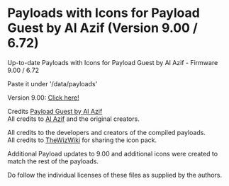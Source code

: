# Payloads with Icons for Payload Guest by Al Azif (Version 9.00 / 6.72)

<p>Up-to-date Payloads with Icons for Payload Guest by Al Azif - Firmware 9.00 / 6.72</p>
<p>Paste it under '/data/payloads'</p>

Version 9.00: [Click here!](https://github.com/upal212/Payload-Guest-With-Icons/tree/900)</p>

Credits <a href="https://github.com/Al-Azif/ps4-payload-guest" target="_blank">Payload Guest by Al Azif</a></br>
All credits to [Al Azif](https://twitter.com/_AlAzif) and the original creators.

All credits to the developers and creators of the compiled payloads.</br>
All credits to [TheWizWiki](https://twitter.com/thewizwiki) for sharing the icon pack.</p>
Additional Payload updates to 9.00 and additional icons were created to match the rest of the payloads.

Do follow the individual licenses of these files as supplied by the authors.
